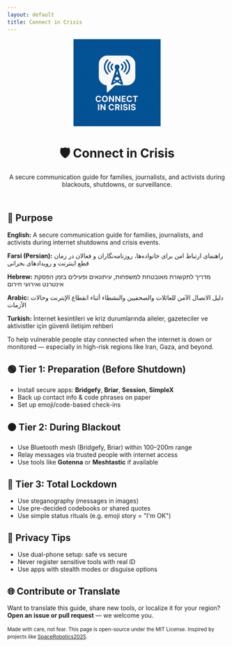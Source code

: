 ```yaml
---
layout: default
title: Connect in Crisis
---
```


<p align="center">
  <img src="logo.png" alt="Connect in Crisis Logo" width="200">
</p>

<header class="hero">
  <h1>🛡️ Connect in Crisis</h1>
  <p>A secure communication guide for families, journalists, and activists during blackouts, shutdowns, or surveillance.</p>
</header>

<section>
  <h2>🧭 Purpose</h2>
  <p><strong>English:</strong> A secure communication guide for families, journalists, and activists during internet shutdowns and crisis events.</p>
  <p><strong>Farsi (Persian):</strong> راهنمای ارتباط امن برای خانواده‌ها، روزنامه‌نگاران و فعالان در زمان قطع اینترنت و رویدادهای بحرانی</p>
  <p><strong>Hebrew:</strong> מדריך לתקשורת מאובטחת למשפחות, עיתונאים ופעילים בזמן הפסקת אינטרנט ואירועי חירום</p>
  <p><strong>Arabic:</strong> دليل الاتصال الآمن للعائلات والصحفيين والنشطاء أثناء انقطاع الإنترنت وحالات الأزمات</p>
  <p><strong>Turkish:</strong> İnternet kesintileri ve kriz durumlarında aileler, gazeteciler ve aktivistler için güvenli iletişim rehberi</p>
  <p>To help vulnerable people stay connected when the internet is down or monitored — especially in high-risk regions like Iran, Gaza, and beyond.</p>
</section>

<section>
  <h2>🟢 Tier 1: Preparation (Before Shutdown)</h2>
  <ul>
    <li>Install secure apps: <strong>Bridgefy</strong>, <strong>Briar</strong>, <strong>Session</strong>, <strong>SimpleX</strong></li>
    <li>Back up contact info & code phrases on paper</li>
    <li>Set up emoji/code-based check-ins</li>
  </ul>
</section>

<section>
  <h2>🟠 Tier 2: During Blackout</h2>
  <ul>
    <li>Use Bluetooth mesh (Bridgefy, Briar) within 100–200m range</li>
    <li>Relay messages via trusted people with internet access</li>
    <li>Use tools like <strong>Gotenna</strong> or <strong>Meshtastic</strong> if available</li>
  </ul>
</section>

<section>
  <h2>🔴 Tier 3: Total Lockdown</h2>
  <ul>
    <li>Use steganography (messages in images)</li>
    <li>Use pre-decided codebooks or shared quotes</li>
    <li>Use simple status rituals (e.g. emoji story = "I'm OK")</li>
  </ul>
</section>

<section>
  <h2>🧠 Privacy Tips</h2>
  <ul>
    <li>Use dual-phone setup: safe vs secure</li>
    <li>Never register sensitive tools with real ID</li>
    <li>Use apps with stealth modes or disguise options</li>
  </ul>
</section>

<section>
  <h2>🌐 Contribute or Translate</h2>
  <p>Want to translate this guide, share new tools, or localize it for your region? <strong>Open an issue or pull request</strong> — we welcome you.</p>
</section>

<footer>
  <p><small>Made with care, not fear. This page is open-source under the MIT License. Inspired by projects like <a href="https://space-robots.org/spacerobotics2025/" target="_blank">SpaceRobotics2025</a>.</small></p>
</footer>
